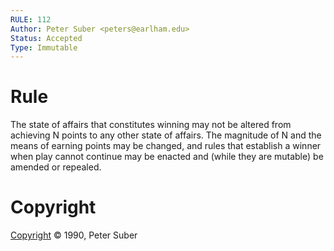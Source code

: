 ```yaml
---
RULE: 112
Author: Peter Suber <peters@earlham.edu>
Status: Accepted
Type: Immutable
---
```


# Rule

The state of affairs that constitutes winning may not be altered from achieving N points to any other state of affairs. The magnitude of N and the means of earning points may be changed, and rules that establish a winner when play cannot continue may be enacted and (while they are mutable) be amended or repealed.

# Copyright

[Copyright](http://legacy.earlham.edu/~peters/copyrite.htm) © 1990, Peter Suber

